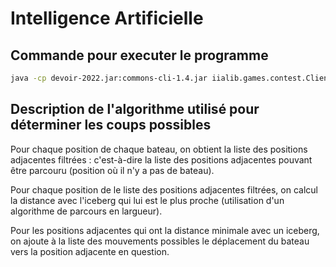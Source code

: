 # Intelligence Artificielle

## Commande pour executer le programme

```bash
java -cp devoir-2022.jar:commons-cli-1.4.jar iialib.games.contest.Client -p 4536 -s localhost -c games.icebreaker.MyChallenger
```

## Description de l'algorithme utilisé pour déterminer les coups possibles

Pour chaque position de chaque bateau, on obtient la liste des positions adjacentes filtrées : c'est-à-dire la liste des positions adjacentes pouvant être parcouru (position où il n'y a pas de bateau).

Pour chaque position de le liste des positions adjacentes filtrées, on calcul la distance avec l'iceberg qui lui est le plus proche (utilisation d'un algorithme de parcours en largueur).

Pour les positions adjacentes qui ont la distance minimale avec un iceberg, on ajoute à la liste des mouvements possibles le déplacement du bateau vers la position adjacente en question.

